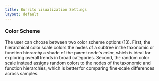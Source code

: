 ```yaml
---
title: Burrito Visualization Settings
layout: default
---
```


### Color Scheme

The user can choose between two color scheme options (13). 
First, the hierarchical color scale colors the nodes of a subtree in the taxonomic or function hierarchy a shade of the parent node's color, 
which is ideal for exploring overall trends in broad categories. 
Second, the random color scale instead assigns random colors to the nodes of the taxonomic and function hierarchies, 
which is better for comparing fine-scale differences across samples.


